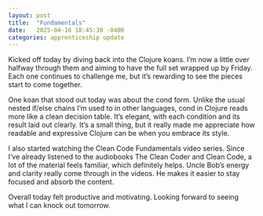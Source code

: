 ```yaml
---
layout: post
title:  "Fundamentals"
date:   2025-04-16 18:45:30 -0400
categories: apprenticeship update
---
```

Kicked off today by diving back into the Clojure koans. I’m now a little over halfway through them and aiming to have the full set wrapped up by Friday. Each one continues to challenge me, but it’s rewarding to see the pieces start to come together.

One koan that stood out today was about the cond form. Unlike the usual nested if/else chains I’m used to in other languages, cond in Clojure reads more like a clean decision table. It’s elegant, with each condition and its result laid out clearly. It’s a small thing, but it really made me appreciate how readable and expressive Clojure can be when you embrace its style.

I also started watching the Clean Code Fundamentals video series. Since I’ve already listened to the audiobooks The Clean Coder and Clean Code, a lot of the material feels familiar, which definitely helps. Uncle Bob’s energy and clarity really come through in the videos. He makes it easier to stay focused and absorb the content.

Overall today felt productive and motivating. Looking forward to seeing what I can knock out tomorrow.